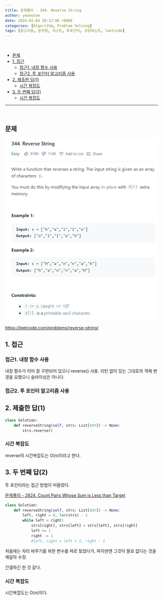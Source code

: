 ```yaml
---
title: 문제풀이 - 344. Reverse String
author: yeonwlee
date: 2024-02-04 20:12:00 +0900
categories: [Algorithm, Problem Solving]
tags: [알고리즘, 문자열, 리스트, 투포인터, 코딩테스트, leetcode]
---
```


<br>

- [문제](#문제)
- [1. 접근](#1-접근)
  - [접근1. 내장 함수 사용](#접근1-내장-함수-사용)
  - [접근2. 투 포인터 알고리즘 사용](#접근2-투-포인터-알고리즘-사용)
- [2. 제출한 답(1)](#2-제출한-답1)
  - [시간 복잡도](#시간-복잡도)
- [3. 두 번째 답(2)](#3-두-번째-답2)
  - [시간 복잡도](#시간-복잡도-1)

---

<br>

## 문제

![image alt 문제](/assets/img/post/2024-02-04-problemsolving-leetcode-344-reverse-string/img0.png)

<https://leetcode.com/problems/reverse-string/>

## 1. 접근

### 접근1. 내장 함수 사용

내장 함수가 이미 잘 구현되어 있으니 reverse() 사용. 리턴 없이 있는 그대로의 객체 변경을 요했으니 슬라이싱은 아니다.

### 접근2. 투 포인터 알고리즘 사용

## 2. 제출한 답(1)

```python
class Solution:
    def reverseString(self, strs: List[str]) -> None:
        strs.reverse()
```

### 시간 복잡도

reverse의 시간복잡도는 O(n)이라고 한다.

## 3. 두 번째 답(2)

투 포인터라는 접근 방법이 떠올랐다.

[문제풀이 - 2824. Count Pairs Whose Sum is Less than Target](https://yeonwlee.github.io/posts/problemsolving-leetcode-2824-count-pairs-whose-sum-is-less-than-target/)

```python
class Solution:
    def reverseString(self, strs: List[str]) -> None:
        left, right = 0, len(strs) - 1
        while left < right:
            strs[right], strs[left] = strs[left], strs[right]
            left += 1
            right -= 1
            #left, right = left + 1, right - 1
```

처음에는 자리 바꾸기를 위한 변수를 따로 뒀었다가, 파이썬엔 그것이 필요 없다는 것을 깨달아 수정.

간결하긴 한 것 같다.

### 시간 복잡도

시간복잡도는 O(n)이다.
